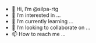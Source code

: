 - 👋 Hi, I’m @silpa-rtg
- 👀 I’m interested in ...
- 🌱 I’m currently learning ...
- 💞️ I’m looking to collaborate on ...
- 📫 How to reach me ...

<!---
silpa-rtg/silpa-rtg is a ✨ special ✨ repository because its `README.md` (this file) appears on your GitHub profile.
You can click the Preview link to take a look at your changes.
--->
